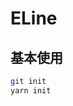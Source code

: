 # ELine

## 基本使用

  <CodeGroupItem title="YARN">

```bash
git init
yarn init
```

  </CodeGroupItem>
